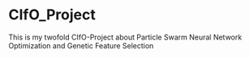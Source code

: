 # CIfO_Project
This is my twofold CIfO-Project about Particle Swarm Neural Network Optimization and Genetic Feature Selection
